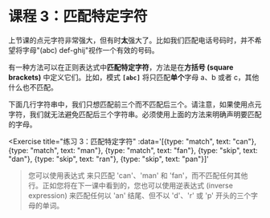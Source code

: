 # 课程 3：匹配特定字符

上节课的点元字符非常强大，但有时**太**强大了。比如我们匹配电话号码时，并不希望将字母"(abc) def-ghij"视作一个有效的号码。

有一种方法可以在正则表达式中**匹配特定字符**，方法是在**方括号 (square brackets)** 中定义它们。比如，模式 **`[abc]`** 将只匹配**单个**字母 a、b 或者 c，其他什么也不匹配。

下面几行字符串中，我们只想匹配前三个而不匹配后三个。请注意，如果使用点元字符，我们就无法避免匹配后三个字符串。必须使用上面的方法来明确声明要匹配的字母。

<Exercise 
  title="练习 3：匹配特定字符"
  :data='[{type: "match", text: "can"}, {type: "match", text: "man"}, {type: "match", text: "fan"}, {type: "skip", text: "dan"}, {type: "skip", text: "ran"}, {type: "skip", text: "pan"}]'
>您可以使用表达式 <SolutionLink text="[cmf]an" /> 来只匹配 'can'、'man' 和 'fan'，而不匹配任何其他行。正如您将在下一课中看到的，您也可以使用逆表达式 (inverse expression) <SolutionLink text="[^drp]an" /> 来匹配任何以 'an' 结尾、但不以 'd'、'r' 或 'p' 开头的三个字母的单词。
</Exercise>